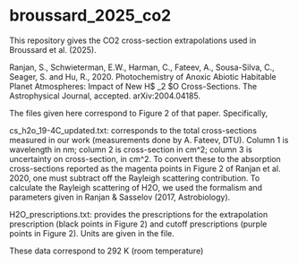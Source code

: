 # broussard_2025_co2

This repository gives the CO2 cross-section extrapolations used in Broussard et al. (2025). 

Ranjan, S., Schwieterman, E.W., Harman, C., Fateev, A., Sousa-Silva, C., Seager, S. and Hu, R., 2020. Photochemistry of Anoxic Abiotic Habitable Planet Atmospheres: Impact of New H$ _2 $O Cross-Sections. The Astrophysical Journal, accepted. arXiv:2004.04185.

The files given here correspond to Figure 2 of that paper. Specifically,

cs_h2o_19-4C_updated.txt: corresponds to the total cross-sections measured in our work (measurements done by A. Fateev, DTU). Column 1 is wavelength in nm; column 2 is cross-section in cm^2; column 3 is uncertainty on cross-section, in cm^2. To convert these to the absorption cross-sections reported as the magenta points in Figure 2 of Ranjan et al. 2020, one must subtract off the Rayleigh scattering contribution. To calculate the Rayleigh scattering of H2O, we used the formalism and parameters given in Ranjan & Sasselov (2017, Astrobiology).

H2O_prescriptions.txt: provides the prescriptions for the extrapolation prescription (black points in Figure 2) and cutoff prescriptions (purple points in Figure 2). Units are given in the file.

These data correspond to 292 K (room temperature)
